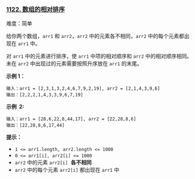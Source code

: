 ### [1122\. 数组的相对排序](https://leetcode.cn/problems/relative-sort-array/)

难度：简单

给你两个数组，`arr1` 和 `arr2`，`arr2` 中的元素各不相同，`arr2` 中的每个元素都出现在 `arr1` 中。

对 `arr1` 中的元素进行排序，使 `arr1` 中项的相对顺序和 `arr2` 中的相对顺序相同。未在 `arr2` 中出现过的元素需要按照升序放在 `arr1` 的末尾。

**示例 1：**

```
输入：arr1 = [2,3,1,3,2,4,6,7,9,2,19], arr2 = [2,1,4,3,9,6]
输出：[2,2,2,1,4,3,3,9,6,7,19]
```

**示例  2:**

```
输入：arr1 = [28,6,22,8,44,17], arr2 = [22,28,8,6]
输出：[22,28,8,6,17,44]
```

**提示：**

-   `1 <= arr1.length, arr2.length <= 1000`
-   `0 <= arr1[i], arr2[i] <= 1000`
-   `arr2` 中的元素 `arr2[i]`  **各不相同** 
-   `arr2` 中的每个元素 `arr2[i]` 都出现在 `arr1` 中
